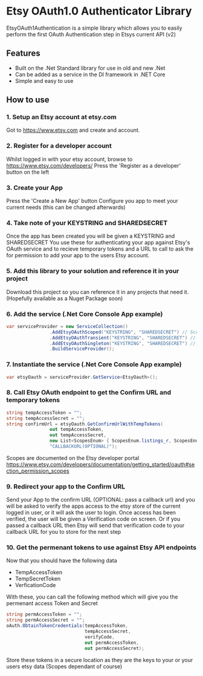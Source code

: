 # Etsy OAuth1.0 Authenticator Library

EtsyOAuth1Authentication is a simple library which allows you to easily perform the first OAuth Authentication step in Etsys current API (v2)

## Features
- Built on the .Net Standard library for use in old and new .Net
- Can be added as a service in the DI framework in .NET Core
- Simple and easy to use

## How to use

### 1. Setup an Etsy account at etsy.com
Got to https://www.etsy.com and create and account.

### 2. Register for a developer account
Whilst logged in with your etsy account, browse to https://www.etsy.com/developers/
Press the 'Register as a developer' button on the left

### 3. Create your App
Press the 'Create a New App' button
Configure you app to meet your current needs (this can be changed afterwards)

### 4. Take note of your KEYSTRING and SHAREDSECRET
Once the app has been created you will be given a KEYSTRING and SHAREDSECRET
You use these  for authenticating your app against Etsy's OAuth service and to recieve temporary tokens and a URL to call to ask the for permission to add your app to the users Etsy account.

### 5. Add this library to your solution and reference it in your project
Download this project so you can reference it in any projects that need it.
(Hopefully available as a Nuget Package soon)

### 6. Add the service (.Net Core Console App example)
```c#
var serviceProvider = new ServiceCollection()
                .AddEtsyOAuthScoped("KEYSTRING", "SHAREDSECRET") // Scoped version
                .AddEtsyOAuthTransient("KEYSTRING", "SHAREDSECRET") // Transient version
                .AddEtsyOAuthSingleton("KEYSTRING", "SHAREDSECRET") // Singleton version
                .BuildServiceProvider();
```

### 7. Instantiate the service (.Net Core Console App example)
```c#
var etsyOauth = serviceProvider.GetService<EtsyOauth>();
```

### 8. Call Etsy OAuth endpoint to get the Confirm URL and temporary tokens
```c#
string tempAccessToken = "";
string tempAccessSecret = "";
string confirmUrl = etsyOauth.GetConfirmUrlWithTempTokens(
                out tempAccessToken,
                out tempAccessSecret,
                new List<ScopesEnum> { ScopesEnum.listings_r, ScopesEnum.transactions_r },
                "CALLBACKURL(OPTIONAL)");
```
Scopes are documented on the Etsy developer portal
https://www.etsy.com/developers/documentation/getting_started/oauth#section_permission_scopes

### 9. Redirect your app to the Confirm URL
Send your App to the confirm URL (OPTIONAL: pass a callback url) and you will be asked to verify the apps access to the etsy store of the current logged in user, or it will ask the user to login.
Once access has been verified, the user will be given a Verification code on screen. Or if you passed a callback URL then Etsy will send that verification code to your callback URL for you to store for the next step

### 10. Get the permenant tokens to use against Etsy API endpoints
Now that you should have the following data
- TempAccessToken
- TempSecretToken
- VerficationCode

With these, you can call the following method which will give you the permenant access Token and Secret
```c#
string permAccessToken = "";
string permAccessSecret = "";
oAuth.ObtainTokenCredentials(tempAccessToken, 
                             tempAccessSecret,
                             verifyCode,
                             out permAccessToken,
                             out permAccessSecret);
```
Store these tokens in a secure location as they are the keys to your or your users etsy data (Scopes dependant of course)
